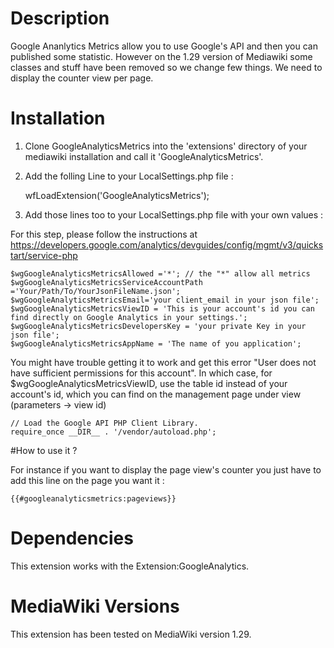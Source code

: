 # Description

Google Ananlytics Metrics allow you to use Google's API and then you can published some statistic. 
However on the 1.29 version of Mediawiki some classes and stuff have been removed so we change few things. 
We need to display the counter view per page. 
 
# Installation

1. Clone GoogleAnalyticsMetrics into the 'extensions' directory of your mediawiki installation and call it 'GoogleAnalyticsMetrics'.

2. Add the folling Line to your LocalSettings.php file :

    wfLoadExtension('GoogleAnalyticsMetrics');

3. Add those lines too to your LocalSettings.php file with your own values : 

For this step, please follow the instructions at https://developers.google.com/analytics/devguides/config/mgmt/v3/quickstart/service-php

	$wgGoogleAnalyticsMetricsAllowed ='*'; // the "*" allow all metrics 
	$wgGoogleAnalyticsMetricsServiceAccountPath ='Your/Path/To/YourJsonFileName.json';
	$wgGoogleAnalyticsMetricsEmail='your client_email in your json file';
	$wgGoogleAnalyticsMetricsViewID = 'This is your account's id you can find directly on Google Analytics in your settings.';
	$wgGoogleAnalyticsMetricsDevelopersKey = 'your private Key in your json file';
	$wgGoogleAnalyticsMetricsAppName = 'The name of you application';

You might have trouble getting it to work and get this error "User does not have sufficient permissions for this account". In which case, for $wgGoogleAnalyticsMetricsViewID, use the table id instead of your account's id, which you can find on the management page under view (parameters -> view id)

	// Load the Google API PHP Client Library.
	require_once __DIR__ . '/vendor/autoload.php';
	
#How to use it ? 

For instance if you want to display the page view's counter you just have to add this line on the page you want it : 

	{{#googleanalyticsmetrics:pageviews}} 
	
# Dependencies	

This extension works with the Extension:GoogleAnalytics.

# MediaWiki Versions

This extension has been tested on MediaWiki version 1.29.